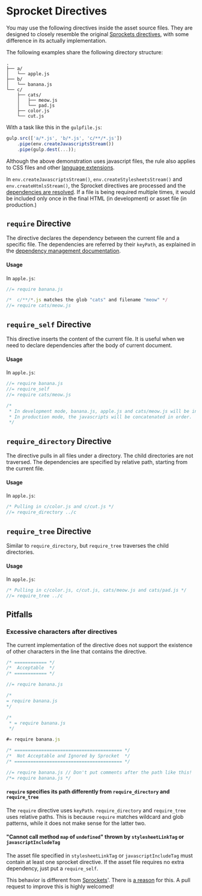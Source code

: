 # Sprocket Directives

You may use the following directives inside the asset source files. They are designed to closely resemble the original [Sprockets directives](https://github.com/sstephenson/sprockets#sprockets-directives), with some difference in its actually implementation.

The following examples share the following directory structure:

    .
    ├── a/
    │   └── apple.js
    ├── b/
    │   └── banana.js
    └── c/
        ├── cats/
        │   ├── meow.js
        │   └── pad.js
        ├── color.js
        └── cut.js


With a task like this in the `gulpfile.js`:

```js
gulp.src(['a/*.js', 'b/*.js', 'c/**/*.js'])
    .pipe(env.createJavascriptsStream())
    .pipe(gulp.dest(...));
```

Although the above demonstration uses javascript files, the rule also applies to CSS files and other [language extensions](https://github.com/tomchentw/sprocket/blob/master/docs/language_extensions.md).

In `env.createJavascriptsStream()`, `env.createStylesheetsStream()` and `env.createHtmlsStream()`, the Sprocket directives are processed and the [dependencies are resolved](https://github.com/tomchentw/sprocket/blob/master/docs/dependency_management.md). If a file is being required multiple times, it would be included only once in the final HTML (in development) or asset file (in production.)


## `require` Directive

The directive declares the dependency between the current file and a specific file. The dependencies are referred by their `keyPath`, as explained in the [dependency management documentation](https://github.com/tomchentw/sprocket/blob/master/docs/dependency_management.md).

#### Usage

In `apple.js`:

```js
//= require banana.js

/*  c/**/*.js matches the glob "cats" and filename "meow" */
//= require cats/meow.js
```

## `require_self` Directive

This directive inserts the content of the current file. It is useful when we need to declare dependencies after the body of current document.

#### Usage

In `apple.js`:

```js
//= require banana.js
//= require_self
//= require cats/meow.js

/*
 * In development mode, banana.js, apple.js and cats/meow.js will be included in HTML in order.
 * In production mode, the javascripts will be concatenated in order.
 */
```

## `require_directory` Directive

The directive pulls in all files under a directory. The child directories are not traversed. The dependencies are specified by relative path, starting from the current file.

#### Usage

In `apple.js`:

```js
/* Pulling in c/color.js and c/cut.js */
//= require_directory ../c
```

## `require_tree` Directive

Similar to `require_directory`, but `require_tree` traverses the child directories.

#### Usage

In `apple.js`:

```js
/* Pulling in c/color.js, c/cut.js, cats/meow.js and cats/pad.js */
//= require_tree ../c
```


## Pitfalls

### Excessive characters after directives

The current implementation of the directive does not support the existence of other characters in the line that contains the directive.

```js
/* ============ */
/*  Acceptable  */
/* ============ */

//= require banana.js

/*
= require banana.js
*/

/*
 * = require banana.js
 */

#= require banana.js

/* ======================================== */
/*  Not Acceptable and Ignored by Sprocket  */
/* ======================================== */

//= require banana.js // Don't put comments after the path like this!
/*= require banana.js */
```

#### `require` specifies its path differently from `require_directory` and `require_tree`

The `require` directive uses `keyPath`. `require_directory` and `require_tree` uses relative paths. This is because `require` matches wildcard and glob patterns, while it does not make sense for the latter two.


#### "Cannot call method `map` of `undefined`" thrown by `stylesheetLinkTag` or `javascriptIncludeTag`

The asset file specified in `stylesheetLinkTag` or `javascriptIncludeTag` must contain at least one sprocket directive. If the asset file requires no extra dependency, just put a `require_self`.

This behavior is different from [Sprockets](https://github.com/sstephenson/sprockets/)'. There is [a reason](https://github.com/tomchentw/sprocket/issues/11) for this. A pull request to improve this is highly welcomed!